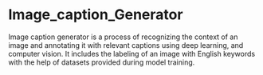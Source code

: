 # Image_caption_Generator
Image caption generator is a process of recognizing the context of an image and annotating it with relevant captions using deep learning, and computer vision. It includes the labeling of an image with English keywords with the help of datasets provided during model training. 
